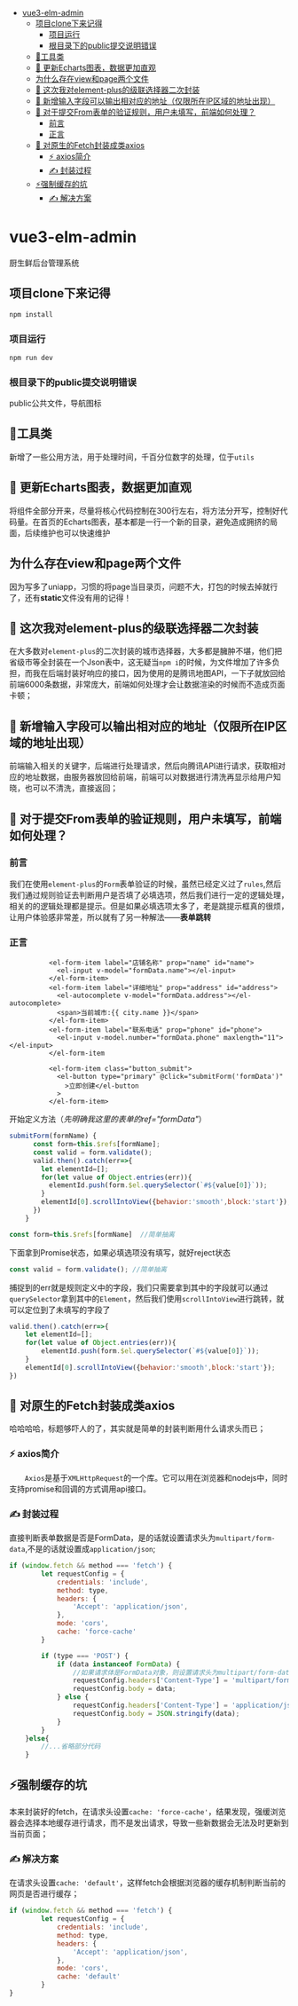 - [vue3-elm-admin](#vue3-elm-admin)
  - [项目clone下来记得](#项目clone下来记得)
    - [项目运行](#项目运行)
    - [根目录下的public提交说明错误](#根目录下的public提交说明错误)
  - [🎦工具类](#工具类)
  - [🍉 更新Echarts图表，数据更加直观](#-更新echarts图表数据更加直观)
  - [为什么存在view和page两个文件](#为什么存在view和page两个文件)
  - [🍎 这次我对element-plus的级联选择器二次封装](#-这次我对element-plus的级联选择器二次封装)
  - [🍎 新增输入字段可以输出相对应的地址（仅限所在IP区域的地址出现）](#-新增输入字段可以输出相对应的地址仅限所在ip区域的地址出现)
  - [🍎 对于提交From表单的验证规则，用户未填写，前端如何处理？](#-对于提交from表单的验证规则用户未填写前端如何处理)
    - [前言](#前言)
    - [正言](#正言)
  - [🍎 对原生的Fetch封装成类axios](#-对原生的fetch封装成类axios)
    - [⚡️ axios简介](#️-axios简介)
    - [✍️ 封装过程](#️-封装过程)
  - [⚡️强制缓存的坑](#️强制缓存的坑)
    - [✍️ 解决方案](#️-解决方案)

# vue3-elm-admin

厨生鲜后台管理系统


## 项目clone下来记得

```sh
npm install
```

### 项目运行

```sh
npm run dev
```


### 根目录下的public提交说明错误
public公共文件，导航图标



## &#x1F3A6;工具类
新增了一些公用方法，用于处理时间，千百分位数字的处理，位于`utils`

## &#x1F349; 更新Echarts图表，数据更加直观
将组件全部分开来，尽量将核心代码控制在300行左右，将方法分开写，控制好代码量。在首页的Echarts图表，基本都是一行一个新的目录，避免造成拥挤的局面，后续维护也可以快速维护

## 为什么存在view和page两个文件
因为写多了uniapp，习惯的将page当目录页，问题不大，打包的时候去掉就行了，还有**static**文件没有用的记得！

## &#x1F34E; 这次我对element-plus的级联选择器二次封装

在大多数对```element-plus```的二次封装的城市选择器，大多都是臃肿不堪，他们把省级市等全封装在一个Json表中，这无疑当`npm i`的时候，为文件增加了许多负担，而我在后端封装好响应的接口，因为使用的是腾讯地图API，一下子就放回给前端6000条数据，非常庞大，前端如何处理才会让数据渲染的时候而不造成页面卡顿；

## &#x1F34E; 新增输入字段可以输出相对应的地址（仅限所在IP区域的地址出现）
前端输入相关的关键字，后端进行处理请求，然后向腾讯API进行请求，获取相对应的地址数据，由服务器放回给前端，前端可以对数据进行清洗再显示给用户知晓，也可以不清洗，直接返回；

## &#x1F34E; 对于提交From表单的验证规则，用户未填写，前端如何处理？

### 前言
我们在使用`element-plus`的`Form`表单验证的时候，虽然已经定义过了`rules`,然后我们通过规则验证去判断用户是否填了必填选项，然后我们进行一定的逻辑处理，相关的的逻辑处理都是提示。但是如果必填选项太多了，老是跳提示框真的很烦，让用户体验感非常差，所以就有了另一种解法——**表单跳转**

### 正言
```Vue3
          <el-form-item label="店铺名称" prop="name" id="name">
            <el-input v-model="formData.name"></el-input>
          </el-form-item>
          <el-form-item label="详细地址" prop="address" id="address">
            <el-autocomplete v-model="formData.address"></el-autocomplete>
            <span>当前城市:{{ city.name }}</span>
          </el-form-item>
          <el-form-item label="联系电话" prop="phone" id="phone">
            <el-input v-model.number="formData.phone" maxlength="11"></el-input>
          </el-form-item
          
          <el-form-item class="button_submit">
            <el-button type="primary" @click="submitForm('formData')"
              >立即创建</el-button
            >
          </el-form-item>
```

开始定义方法（*先明确我这里的表单的ref="formData"*）
```JavaScript
submitForm(formName) {
      const form=this.$refs[formName];
      const valid = form.validate();
      valid.then().catch(err=>{
        let elementId=[];
        for(let value of Object.entries(err)){
          elementId.push(form.$el.querySelector(`#${value[0]}`));
        }
        elementId[0].scrollIntoView({behavior:'smooth',block:'start'});
      })
    }
```
```JavaScript
const form=this.$refs[formName]  //简单抽离
```
下面拿到Promise状态，如果必填选项没有填写，就好reject状态
```JavaScript
const valid = form.validate(); //简单抽离
```
捕捉到的err就是规则定义中的字段，我们只需要拿到其中的字段就可以通过`querySelector`拿到其中的`Element`，然后我们使用`scrollIntoView`进行跳转，就可以定位到了未填写的字段了
```JavaScript
valid.then().catch(err=>{ 
    let elementId=[];  
    for(let value of Object.entries(err)){
        elementId.push(form.$el.querySelector(`#${value[0]}`)); 
    } 
    elementId[0].scrollIntoView({behavior:'smooth',block:'start'});
})
```

## &#x1F34E; 对原生的Fetch封装成类axios
哈哈哈哈，标题够吓人的了，其实就是简单的封装判断用什么请求头而已；
### &#x26A1;&#xFE0F; axios简介
&#8195;&#8195;`Axios`是基于`XMLHttpRequest`的一个库。它可以用在浏览器和nodejs中，同时支持promise和回调的方式调用api接口。
### &#x270D;&#xFE0F; 封装过程
直接判断表单数据是否是FormData，是的话就设置请求头为`multipart/form-data`,不是的话就设置成`application/json`;
```javascript
if (window.fetch && method === 'fetch') {
        let requestConfig = {
            credentials: 'include',
            method: type,
            headers: {
                'Accept': 'application/json',
            },
            mode: 'cors',
            cache: 'force-cache'
        }

        if (type === 'POST') {
            if (data instanceof FormData) {
                //如果请求体是FormData对象，则设置请求头为multipart/form-data
                requestConfig.headers['Content-Type'] = 'multipart/form-data';
                requestConfig.body = data;
            } else {
                requestConfig.headers['Content-Type'] = 'application/json';
                requestConfig.body = JSON.stringify(data);
            }
        }
    }else{
        //...省略部分代码
    }
```

## &#x26A1;&#xFE0F;强制缓存的坑
本来封装好的fetch，在请求头设置`cache: 'force-cache'`，结果发现，强缓浏览器会选择本地缓存进行请求，而不是发出请求，导致一些新数据会无法及时更新到当前页面；
### &#x270D;&#xFE0F; 解决方案
在请求头设置`cache: 'default'`，这样fetch会根据浏览器的缓存机制判断当前的网页是否进行缓存；
```javascript
if (window.fetch && method === 'fetch') {
        let requestConfig = {
            credentials: 'include',
            method: type,
            headers: {
                'Accept': 'application/json',
            },
            mode: 'cors',
            cache: 'default'
        }
}
```

       